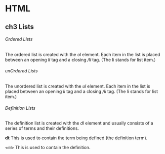 # HTML 
## ch3 Lists
###### Ordered Lists
The ordered list is created with the *ol* element.
Each item in the list is placed between an opening *li* tag
and a closing */li* tag. (The li stands for list item.)

###### unOrdered Lists
The unordered list is created with the *ul* element.
Each item in the list is placed between an opening *li* tag
and a closing */li* tag. (The li stands for list item.)

###### Definition Lists
The definition list is created with the *dl* element and usually consists of a series of terms and their definitions.

**dt**
This is used to contain the term being defined (the definition
term).

```<dd>```
This is used to contain the definition.

